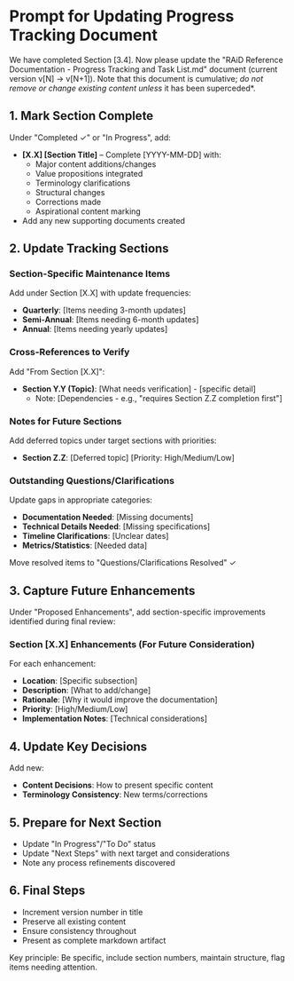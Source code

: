 # Prompt for Updating Progress Tracking Document

We have completed Section [3.4]. Now please update the "RAiD Reference Documentation - Progress Tracking and Task List.md" document (current version v[N] → v[N+1]). Note that this document is cumulative; *do not remove or change existing content unless* it has been superceded*.

## 1. Mark Section Complete
Under "Completed ✓" or "In Progress", add:
- **[X.X] [Section Title]** – Complete [YYYY-MM-DD] with:
  - Major content additions/changes
  - Value propositions integrated
  - Terminology clarifications
  - Structural changes
  - Corrections made
  - Aspirational content marking
- Add any new supporting documents created

## 2. Update Tracking Sections

### Section-Specific Maintenance Items
Add under Section [X.X] with update frequencies:
- **Quarterly**: [Items needing 3-month updates]
- **Semi-Annual**: [Items needing 6-month updates]
- **Annual**: [Items needing yearly updates]

### Cross-References to Verify
Add "From Section [X.X]":
- **Section Y.Y (Topic)**: [What needs verification] - [specific detail]
  - Note: [Dependencies - e.g., "requires Section Z.Z completion first"]

### Notes for Future Sections
Add deferred topics under target sections with priorities:
- **Section Z.Z**: [Deferred topic] [Priority: High/Medium/Low]

### Outstanding Questions/Clarifications
Update gaps in appropriate categories:
- **Documentation Needed**: [Missing documents]
- **Technical Details Needed**: [Missing specifications]
- **Timeline Clarifications**: [Unclear dates]
- **Metrics/Statistics**: [Needed data]

Move resolved items to "Questions/Clarifications Resolved" ✓

## 3. Capture Future Enhancements
Under "Proposed Enhancements", add section-specific improvements identified during final review:
### Section [X.X] Enhancements (For Future Consideration)
For each enhancement:
- **Location**: [Specific subsection]
- **Description**: [What to add/change]
- **Rationale**: [Why it would improve the documentation]
- **Priority**: [High/Medium/Low]
- **Implementation Notes**: [Technical considerations]

## 4. Update Key Decisions
Add new:
- **Content Decisions**: How to present specific content
- **Terminology Consistency**: New terms/corrections

## 5. Prepare for Next Section
- Update "In Progress"/"To Do" status
- Update "Next Steps" with next target and considerations
- Note any process refinements discovered

## 6. Final Steps
- Increment version number in title
- Preserve all existing content
- Ensure consistency throughout
- Present as complete markdown artifact

Key principle: Be specific, include section numbers, maintain structure, flag items needing attention. 